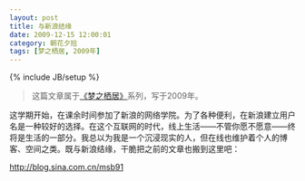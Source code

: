 ```yaml
---
layout: post
title: 与新浪结缘
date: 2009-12-15 12:00:01
category: 朝花夕拾
tags: [梦之栖居, 2009年]
---
```

{% include JB/setup %}

> 这篇文章属于[《梦之栖居》](/posts/where-the-dreams-reside/)系列，写于2009年。
	
<!--more-->

这学期开始，在课余时间参加了新浪的网络学院。为了各种便利，在新浪建立用户名是一种较好的选择。在这个互联网的时代，线上生活——不管你愿不愿意——终将是生活的一部分。我总以为我是一个沉浸现实的人，但在线也维护着个人的博客、空间之类。既与新浪结缘，干脆把之前的文章也搬到这里吧：

<http://blog.sina.com.cn/msb91>